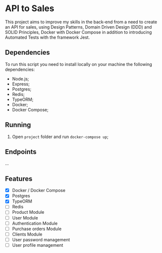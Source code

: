 # API to Sales

This project aims to improve my skills in the back-end from a need to create an API for sales, using Design Patterns, Domain Driven Design (DDD) and SOLID Principles, Docker with Docker Compose in addition to introducing Automated Tests with the framework Jest.

## Dependencies

To run this script you need to install locally on your machine the following dependencies:

- Node.js;
- Express;
- Postgres;
- Redis;
- TypeORM;
- Docker;
- Docker Compose;

## Running

1. Open `project` folder and run `docker-compose up`;

## Endpoints

...

## Features

- [x] Docker / Docker Compose
- [x] Postgres
- [x] TypeORM
- [ ] Redis
- [ ] Product Module
- [ ] User Module
- [ ] Authentication Module
- [ ] Purchase orders Module
- [ ] Clients Module
- [ ] User password management
- [ ] User profile management
